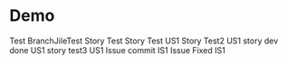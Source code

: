# Demo
Test
BranchJileTest
Story Test
Story Test US1
Story Test2 US1
story dev done US1
story test3 US1
Issue commit IS1
Issue Fixed IS1

